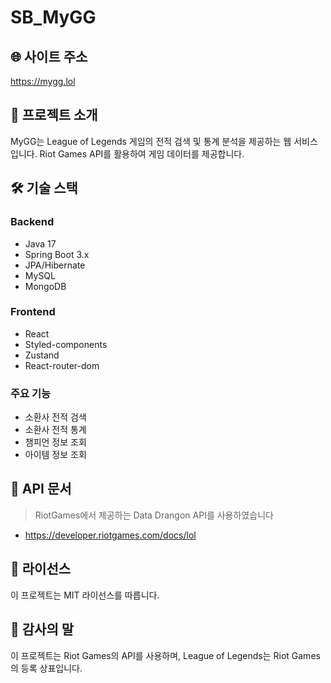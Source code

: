 # SB_MyGG

## 🌐 사이트 주소

https://mygg.lol

## 📌 프로젝트 소개

MyGG는 League of Legends 게임의 전적 검색 및 통계 분석을 제공하는 웹 서비스입니다. Riot Games API를 활용하여 게임 데이터를 제공합니다.

## 🛠 기술 스택

### Backend

- Java 17
- Spring Boot 3.x
- JPA/Hibernate
- MySQL
- MongoDB

### Frontend

- React
- Styled-components
- Zustand
- React-router-dom

### 주요 기능

- 소환사 전적 검색
- 소환사 전적 통계
- 챔피언 정보 조회
- 아이템 정보 조회

## 📝 API 문서

> RiotGames에서 제공하는 Data Drangon API를 사용하였습니다

- https://developer.riotgames.com/docs/lol

## 📜 라이선스

이 프로젝트는 MIT 라이선스를 따릅니다.

## 🤝 감사의 말

이 프로젝트는 Riot Games의 API를 사용하며, League of Legends는 Riot Games의 등록 상표입니다.
